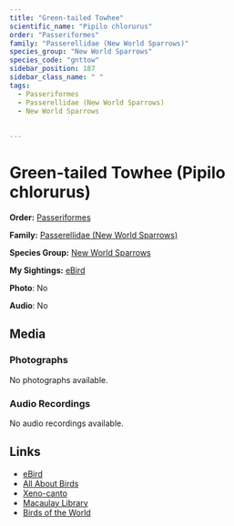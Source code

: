 ```yaml
---
title: "Green-tailed Towhee"
scientific_name: "Pipilo chlorurus"
order: "Passeriformes"
family: "Passerellidae (New World Sparrows)"
species_group: "New World Sparrows"
species_code: "gnttow"
sidebar_position: 187
sidebar_class_name: " "
tags: 
  - Passeriformes
  - Passerellidae (New World Sparrows)
  - New World Sparrows
  
  
---
```


# Green-tailed Towhee (Pipilo chlorurus)

**Order:** [Passeriformes](/tags/passeriformes)

**Family:** [Passerellidae (New World Sparrows)](/tags/passerellidae-new-world-sparrows)

**Species Group:** [New World Sparrows](/tags/new-world-sparrows)

**My Sightings:** [eBird](https://ebird.org/lifelist?r=world&time=life&spp=gnttow)

**Photo**: No 

**Audio**: No

## Media
### Photographs
No photographs available.

### Audio Recordings
No audio recordings available.

## Links
* [eBird](https://ebird.org/species/gnttow) 
* [All About Birds](https://www.allaboutbirds.org/guide/gnttow) 
* [Xeno-canto](https://www.xeno-canto.org/species/pipilo-chlorurus) 
* [Macaulay Library](https://search.macaulaylibrary.org/catalog?taxonCode=gnttow&sort=rating_rank_desc)
* [Birds of the World](https://birdsoftheworld.org/bow/species/gnttow)
